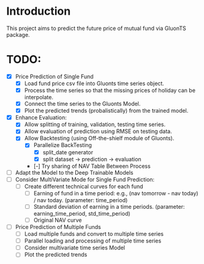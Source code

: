 # Introduction
This project aims to predict the future price of mutual fund via GluonTS package.

# TODO: 

- [X] Price Prediction of Single Fund
    - [X] Load fund price csv file into Gluonts time series object. 
    - [X] Process the time series so that the missing prices of holiday can be interpolate.
    - [X] Connect the time series to the Gluonts Model. 
    - [X] Plot the predicted trends (probalistically) from the trained model. 
- [X] Enhance Evaluation: 
    - [X] Allow splitting of training, validation, testing time series. 
    - [X] Allow evaluation of prediction using RMSE on testing data. 
    - [X] Allow Backtesting (using Off-the-shielf module of Gluonts). 
        - [X] Parallelize BackTesting
            - [X] split_date generator
            - [X] split dataset -> prediction -> evaluation
        - [-] Try sharing of NAV Table Between Process
- [ ] Adapt the Model to the Deep Trainable Models
- [ ] Consider MultiVariate Mode for Single Fund Prediction: 
    - [ ] Create different technical curves for each fund
        - [ ] Earning of fund in a time period: e.g., (nav tomorrow - nav today) / nav today. (parameter: time_period)
        - [ ] Standard deviation of earning in a time periods. (parameter: earning_time_period, std_time_period) 
        - [ ] Original NAV curve 
- [ ] Price Prediction of Multiple Funds
    - [ ] Load multiple funds and convert to multiple time series 
    - [ ] Parallel loading and processing of multiple time series
    - [ ] Consider multivariate time series Model
    - [ ] Plot the predicted trends
